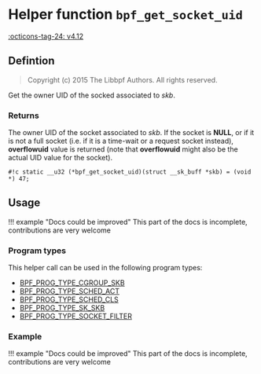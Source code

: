 # Helper function `bpf_get_socket_uid`

<!-- [FEATURE_TAG](bpf_get_socket_uid) -->
[:octicons-tag-24: v4.12](https://github.com/torvalds/linux/commit/6acc5c2910689fc6ee181bf63085c5efff6a42bd)
<!-- [/FEATURE_TAG] -->

## Defintion

> Copyright (c) 2015 The Libbpf Authors. All rights reserved.


<!-- [HELPER_FUNC_DEF] -->
Get the owner UID of the socked associated to _skb_.

### Returns

The owner UID of the socket associated to _skb_. If the socket is **NULL**, or if it is not a full socket (i.e. if it is a time-wait or a request socket instead), **overflowuid** value is returned (note that **overflowuid** might also be the actual UID value for the socket).

`#!c static __u32 (*bpf_get_socket_uid)(struct __sk_buff *skb) = (void *) 47;`
<!-- [/HELPER_FUNC_DEF] -->

## Usage

!!! example "Docs could be improved"
    This part of the docs is incomplete, contributions are very welcome

### Program types

This helper call can be used in the following program types:

<!-- DO NOT EDIT MANUALLY -->
<!-- [HELPER_FUNC_PROG_REF] -->
 * [BPF_PROG_TYPE_CGROUP_SKB](../program-type/BPF_PROG_TYPE_CGROUP_SKB.md)
 * [BPF_PROG_TYPE_SCHED_ACT](../program-type/BPF_PROG_TYPE_SCHED_ACT.md)
 * [BPF_PROG_TYPE_SCHED_CLS](../program-type/BPF_PROG_TYPE_SCHED_CLS.md)
 * [BPF_PROG_TYPE_SK_SKB](../program-type/BPF_PROG_TYPE_SK_SKB.md)
 * [BPF_PROG_TYPE_SOCKET_FILTER](../program-type/BPF_PROG_TYPE_SOCKET_FILTER.md)
<!-- [/HELPER_FUNC_PROG_REF] -->

### Example

!!! example "Docs could be improved"
    This part of the docs is incomplete, contributions are very welcome

